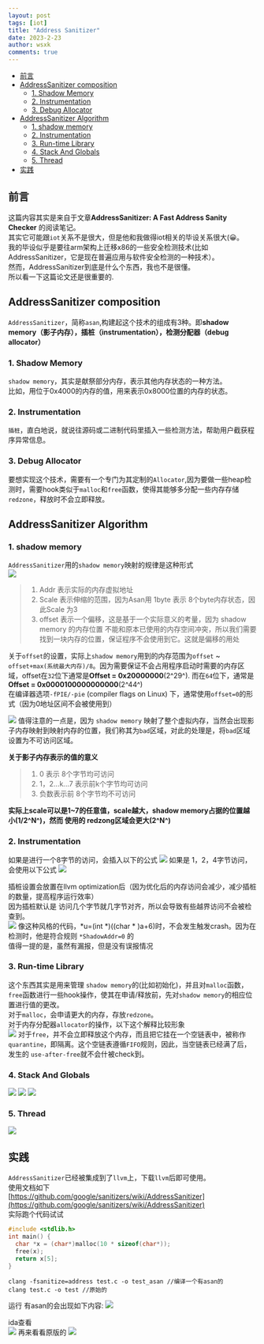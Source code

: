 ```yaml
---
layout: post
tags: [iot]
title: "Address Sanitizer"
date: 2023-2-23
author: wsxk
comments: true
---
```


<head>
    <script src="https://cdn.mathjax.org/mathjax/latest/MathJax.js?config=TeX-AMS-MML_HTMLorMML" type="text/javascript"></script>
    <script type="text/x-mathjax-config">
        MathJax.Hub.Config({
            tex2jax: {
            skipTags: ['script', 'noscript', 'style', 'textarea', 'pre'],
            inlineMath: [['$','$']]
            }
        });
    </script>
</head>

- [前言](#前言)
- [AddressSanitizer composition](#addresssanitizer-composition)
  - [1. Shadow Memory](#1-shadow-memory)
  - [2. Instrumentation](#2-instrumentation)
  - [3. Debug Allocator](#3-debug-allocator)
- [AddressSanitizer Algorithm](#addresssanitizer-algorithm)
  - [1. shadow memory](#1-shadow-memory-1)
  - [2. Instrumentation](#2-instrumentation-1)
  - [3. Run-time Library](#3-run-time-library)
  - [4. Stack And Globals](#4-stack-and-globals)
  - [5. Thread](#5-thread)
- [实践](#实践)


## 前言<br>
这篇内容其实是来自于文章**AddressSanitizer: A Fast Address Sanity Checker** 的阅读笔记。<br>
其实它可能跟`iot`关系不是很大，但是他和我做得iot相关的毕设关系很大(😀。<br>
我的毕设似乎是要往arm架构上迁移x86的一些安全检测技术(比如AddressSanitizer，它是现在普遍应用与软件安全检测的一种技术）。<br>
然而，AddressSanitizer到底是什么个东西，我也不是很懂。<br>
所以看一下这篇论文还是很重要的.<br>

## AddressSanitizer composition<br>
`AddressSanitizer`，简称`asan`,构建起这个技术的组成有3种。即**shadow memory（影子内存），插桩（instrumentation），检测分配器（debug allocator）** <br>

### 1. Shadow Memory<br>
`shadow memory`，其实是献祭部分内存，表示其他内存状态的一种方法。<br>
比如，用位于0x4000的内存的值，用来表示0x8000位置的内存的状态。<br>

### 2. Instrumentation<br>
`插桩`，直白地说，就说往源码或二进制代码里插入一些检测方法，帮助用户截获程序异常信息。<br>

### 3. Debug Allocator<br>
要想实现这个技术，需要有一个专门为其定制的`Allocator`,因为要做一些heap检测时，需要hook类似于`malloc`和`free`函数，使得其能够多分配一些内存存储`redzone`，释放时不会立即释放。<br>


## AddressSanitizer Algorithm<br>
### 1. shadow memory<br>
`AddressSanitizer`用的`shadow memory`映射的规律是这种形式<br>
![](https://raw.githubusercontent.com/wsxk/wsxk_pictures/main/2023-2-18-reverse/20230224151453.png)

> 1. Addr 表示实际的内存虚拟地址
> 2. Scale 表示伸缩的范围，因为Asan用 1byte 表示 8个byte内存状态，因此Scale 为3
> 3. offset 表示一个偏移，这是基于一个实际意义的考量，因为 shadow memory 的内存位置 不能和原本已使用的内存空间冲突，所以我们需要找到一块内存的位置，保证程序不会使用到它。这就是偏移的用处

关于`offset`的设置，实际上`shadow memory`用到的内存范围为`offset` ~ `offset+max(系统最大内存)/8`。因为需要保证不会占用程序启动时需要的内存区域，offset在`32`位下通常是**Offset = 0x20000000**(2^29^). 而在`64`位下，通常是**Offset = 0x0000100000000000**(2^44^)<br>
在编译器选项`-fPIE/-pie` (compiler flags on Linux) 下，通常使用`offset=0`的形式（因为0地址区间不会被使用到）<br>

![](https://raw.githubusercontent.com/wsxk/wsxk_pictures/main/2023-2-18-reverse/20230224152139.png)
值得注意的一点是，因为 `shadow memory` 映射了整个虚拟内存，当然会出现影子内存映射到映射内存的位置，我们称其为`bad`区域，对此的处理是，将`bad`区域设置为不可访问区域。<br>

**关于影子内存表示的值的意义**<br>
> 1. 0 表示 8个字节均可访问
> 2. 1，2...k...7 表示前k个字节均可访问
> 3. 负数表示前 8个字节均不可访问


**实际上scale可以是1~7的任意值，scale越大，shadow memory占据的位置越小(1/2^N^)，然而 使用的 redzong区域会更大(2^N^)**


### 2. Instrumentation<br>
如果是进行一个8字节的访问，会插入以下的公式
![](https://raw.githubusercontent.com/wsxk/wsxk_pictures/main/2023-2-18-reverse/20230224155138.png)
如果是 1，2，4字节访问，会使用以下公式
![](https://raw.githubusercontent.com/wsxk/wsxk_pictures/main/2023-2-18-reverse/20230224155210.png)

插桩设置会放置在llvm optimization后（因为优化后的内存访问会减少，减少插桩的数量，提高程序运行效率）<br>
因为插桩默认是 访问几个字节就几字节对齐，所以会导致有些越界访问不会被检查到。<br>
![](https://raw.githubusercontent.com/wsxk/wsxk_pictures/main/2023-2-18-reverse/20230224155555.png)
像这种风格的代码，*u=(int *)((char * )a+6)时，不会发生触发crash。因为在检测时，他是符合规则 `*ShadowAddr=0` 的<br>
值得一提的是，虽然有漏报，但是没有误报情况

### 3. Run-time Library<br>
这个东西其实是用来管理 `shadow memory`的(比如初始化)，并且对`malloc`函数，`free`函数进行一些hook操作，使其在申请/释放前，先对`shadow memory`的相应位置进行值的更改。<br>
对于`malloc`，会申请更大的内存，存放`redzone`。<br>
对于内存分配器`allocator`的操作，以下这个解释比较形象<br>
![](https://raw.githubusercontent.com/wsxk/wsxk_pictures/main/2023-2-18-reverse/20230224160602.png)
对于`free`，并不会立即释放这个内存，而且把它挂在一个空链表中，被称作`quarantine`，即隔离。这个空链表遵循`FIFO`规则，因此，当空链表已经满了后，发生的 `use-after-free`就不会什被check到。<br>


### 4. Stack And Globals<br>
![](https://raw.githubusercontent.com/wsxk/wsxk_pictures/main/2023-2-18-reverse/20230224161052.png)
![](https://raw.githubusercontent.com/wsxk/wsxk_pictures/main/2023-2-18-reverse/20230224161145.png)
![](https://raw.githubusercontent.com/wsxk/wsxk_pictures/main/2023-2-18-reverse/20230224161159.png)

### 5. Thread<br>
![](https://raw.githubusercontent.com/wsxk/wsxk_pictures/main/2023-2-18-reverse/20230224161352.png)


## 实践<br>
`AddressSanitizer`已经被集成到了`llvm`上，下载`llvm`后即可使用。<br>
使用文档如下<br>
[https://github.com/google/sanitizers/wiki/AddressSanitizer](https://github.com/google/sanitizers/wiki/AddressSanitizer)<br>
实际跑个代码试试
```c
#include <stdlib.h>
int main() {
  char *x = (char*)malloc(10 * sizeof(char*));
  free(x);
  return x[5];
}
```
```
clang -fsanitize=address test.c -o test_asan //编译一个有asan的
clang test.c -o test //原始的
```

运行 有asan的会出现如下内容:
![](https://raw.githubusercontent.com/wsxk/wsxk_pictures/main/2023-2-18-reverse/20230224161809.png)

ida查看<br>
![](https://raw.githubusercontent.com/wsxk/wsxk_pictures/main/2023-2-18-reverse/20230224161833.png)
再来看看原版的
![](https://raw.githubusercontent.com/wsxk/wsxk_pictures/main/2023-2-18-reverse/20230224161854.png)

